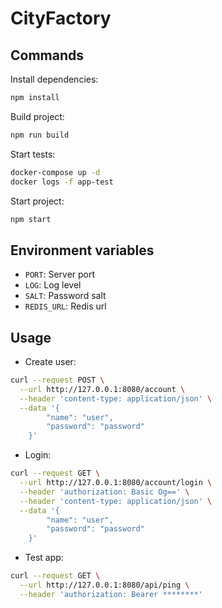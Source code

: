 # CityFactory

## Commands

Install dependencies:

```bash
npm install
```

Build project:

```bash
npm run build
```

Start tests:

```bash
docker-compose up -d
docker logs -f app-test
```

Start project:

```bash
npm start
```

## Environment variables

- `PORT`: Server port
- `LOG`: Log level
- `SALT`: Password salt
- `REDIS_URL`: Redis url

## Usage

- Create user:

```bash
curl --request POST \
  --url http://127.0.0.1:8080/account \
  --header 'content-type: application/json' \
  --data '{
        "name": "user",
        "password": "password"
    }'
```

- Login:

```bash
curl --request GET \
  --url http://127.0.0.1:8080/account/login \
  --header 'authorization: Basic Og==' \
  --header 'content-type: application/json' \
  --data '{
        "name": "user",
        "password": "password"
    }'
```

- Test app:

```bash
curl --request GET \
  --url http://127.0.0.1:8080/api/ping \
  --header 'authorization: Bearer ********'
```
